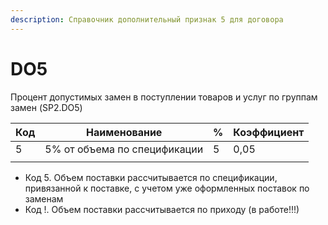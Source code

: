 ```yaml
---
description: Справочник дополнительный признак 5 для договора
---
```


# DO5

Процент допустимых замен в поступлении товаров и услуг по группам замен (SP2.DO5)



| Код | Наименование                 | % | Коэффициент |
| --- | ---------------------------- | - | ----------- |
| 5   | 5% от объема по спецификации | 5 | 0,05        |
|     |                              |   |             |

* Код 5. Объем поставки рассчитывается по спецификации, привязанной к поставке, с учетом уже оформленных поставок по заменам
* Код !. Объем поставки рассчитывается по приходу (в работе!!!)
